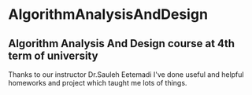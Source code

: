 # AlgorithmAnalysisAndDesign
## Algorithm Analysis And Design course at 4th term of university
Thanks to our instructor Dr.Sauleh Eetemadi I've done useful and helpful homeworks and project which taught me lots of things.
